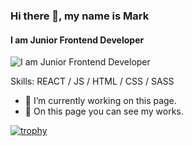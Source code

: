 ### Hi there 👋, my name is Mark
#### I am Junior Frontend Developer
![I am Junior Frontend Developer](https://xakep.ru/wp-content/uploads/2018/08/180618/js-h.jpg)

Skills: REACT / JS / HTML / CSS / SASS 

- 🔭 I’m currently working on this page. 
- 👾 Оn this page you can see my works.



[![trophy](https://github-profile-trophy.vercel.app/?username=MakrFrost&theme=onedark)](https://github.com/ryo-ma/github-profile-trophy)
